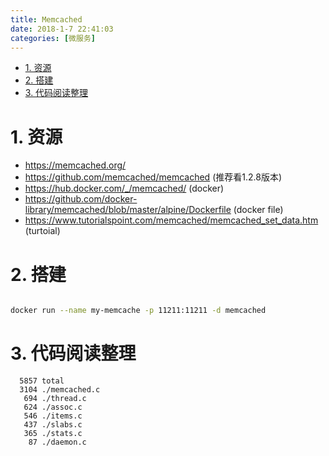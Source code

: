 ```yaml
---
title: Memcached
date: 2018-1-7 22:41:03
categories: [微服务]
---
```


<!-- TOC -->

- [1. 资源](#1-资源)
- [2. 搭建](#2-搭建)
- [3. 代码阅读整理](#3-代码阅读整理)

<!-- /TOC -->

<a id="markdown-1-资源" name="1-资源"></a>
# 1. 资源

* https://memcached.org/
* https://github.com/memcached/memcached (推荐看1.2.8版本)
* https://hub.docker.com/_/memcached/ (docker)
* https://github.com/docker-library/memcached/blob/master/alpine/Dockerfile (docker file)
* https://www.tutorialspoint.com/memcached/memcached_set_data.htm (turtoial)
<a id="markdown-2-搭建" name="2-搭建"></a>
# 2. 搭建

```bash

docker run --name my-memcache -p 11211:11211 -d memcached

```

<a id="markdown-3-代码阅读整理" name="3-代码阅读整理"></a>
# 3. 代码阅读整理

```
  5857 total
  3104 ./memcached.c
   694 ./thread.c
   624 ./assoc.c
   546 ./items.c
   437 ./slabs.c
   365 ./stats.c
    87 ./daemon.c
```
